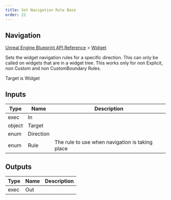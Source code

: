 ```yaml
---
title: Set Navigation Rule Base
order: 22
---
```

## Navigation

[Unreal Engine Blueprint API Reference](https://dev.epicgames.com/documentation/en-us/unreal-engine/BlueprintAPI) > [Widget](https://dev.epicgames.com/documentation/en-us/unreal-engine/BlueprintAPI/Widget)

Sets the widget navigation rules for a specific direction. This can only be called on widgets that are in a widget tree. This works only for non Explicit, non Custom and non CustomBoundary Rules.

Target is Widget

## Inputs

| Type | Name | Description |
| --- | --- | --- |
| exec | In |  |
| object | Target |  |
| enum | Direction |  |
| enum | Rule | The rule to use when navigation is taking place |

## Outputs

| Type | Name | Description |
| --- | --- | --- |
| exec | Out |  |
